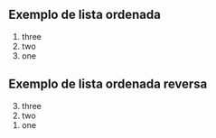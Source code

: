 ## Exemplo de lista ordenada

<ol>
    <li>three</li>
    <li>two</li>
    <li>one</li>
</ol>

## Exemplo de lista ordenada reversa

<ol>
    <li value="3">three</li>
    <li value="2">two</li>
    <li value="1">one</li>
</ol>
